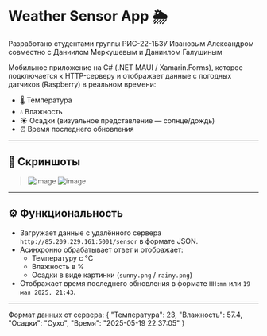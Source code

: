 # Weather Sensor App 🌦️
Разработано студентами группы РИС-22-1БЗУ Ивановым Александром совместно с Даниилом Меркушевым и Даниилом Галушиным

Мобильное приложение на C# (.NET MAUI / Xamarin.Forms), которое подключается к HTTP-серверу и отображает данные с погодных датчиков (Raspberry) в реальном времени:

- 🌡️ Температура
- 💧 Влажность
- ☀️ Осадки (визуальное представление — солнце/дождь)
- ⏰ Время последнего обновления

---

## 📱 Скриншоты

> ![image](https://github.com/user-attachments/assets/1a1ffb39-c687-4269-a2fb-4c50b9631b27)
> ![image](https://github.com/user-attachments/assets/64ac23bf-bf20-4ca0-81ba-794d4bb52d54)



---

## ⚙️ Функциональность

- Загружает данные с удалённого сервера `http://85.209.229.161:5001/sensor` в формате JSON.
- Асинхронно обрабатывает ответ и отображает:
  - Температуру с °C
  - Влажность в %
  - Осадки в виде картинки (`sunny.png` / `rainy.png`)
- Отображает время последнего обновления в формате `HH:mm` или `19 мая 2025, 21:43`.

---

Формат данных от сервера:
{
  "Температура": 23,
  "Влажность": 57.4,
  "Осадки": "Сухо",
  "Время": "2025-05-19 22:37:05"
}
